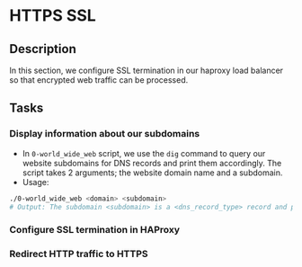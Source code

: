 # HTTPS SSL

## Description
In this section, we configure SSL termination in our haproxy load balancer so that encrypted web traffic can be processed.

## Tasks

### Display information about our subdomains

* In `0-world_wide_web` script, we use the `dig` command to query our website subdomains for DNS records and print them accordingly. The script takes 2 arguments; the website domain name and a subdomain.
* Usage: 
```sh
./0-world_wide_web <domain> <subdomain>
# Output: The subdomain <subdomain> is a <dns_record_type> record and points to <IP_address>
```

### Configure SSL termination in HAProxy

### Redirect HTTP traffic to HTTPS
